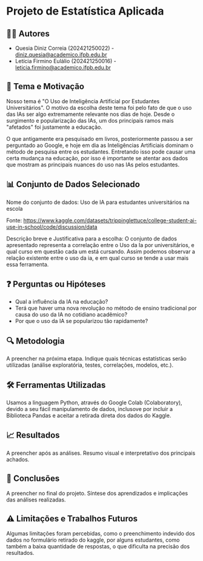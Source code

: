 # Projeto de Estatística Aplicada
## 🧑‍💻 Autores
- Quesia Diniz Correia (202421250022) - diniz.quesia@academico.ifpb.edu.br
- Letícia Firmino Eulálio (202421250016) - leticia.firmino@academico.ifpb.edu.br

## 🎯 Tema e Motivação
Nosso tema é "O Uso de Inteligência Artificial por Estudantes Universitários". O motivo da escolha deste tema foi pelo fato de que o uso das IAs ser algo extremamente relevante nos dias de hoje. Desde o surgimento e popularização das IAs, um dos principais ramos mais "afetados" foi justamente a educação.

O que antigamente era pesquisado em livros, posteriormente passou a ser perguntado ao Google, e hoje em dia as Inteligências Artificiais dominam o método de pesquisa entre os estudantes. Entretando isso pode causar uma certa mudança na educação, por isso é importante se atentar aos dados que mostram as principais nuances do uso nas IAs pelos estudantes.

## 📊 Conjunto de Dados Selecionado
Nome do conjunto de dados:
Uso de IA para estudantes universitários na escola 

Fonte:
https://www.kaggle.com/datasets/trippinglettuce/college-student-ai-use-in-school/code/discussion/data

Descrição breve e Justificativa para a escolha:
O conjunto de dados apresentado representa a correlação entre o Uso da Ia por universitários, e qual curso em questão cada um está cursando. Assim podemos observar a relação existente entre o uso da ia, e em qual curso se tende a usar mais essa ferramenta.


## ❓ Perguntas ou Hipóteses

- Qual a influência da IA na educação?
- Terá que haver uma nova revolução no método de ensino tradicional por causa do uso da IA no cotidiano acadêmico?
- Por que o uso da IA se popularizou tão rapidamente? 

## 🔍 Metodologia

A preencher na próxima etapa.
Indique quais técnicas estatísticas serão utilizadas (análise exploratória, testes, correlações, modelos, etc.).

## 🛠️ Ferramentas Utilizadas

Usamos a linguagem Python, através do Google Colab (Colaboratory), devido a seu fácil manipulamento de dados, inclusove por incluir a Biblioteca Pandas e aceitar a retirada direta dos dados do Kaggle.

## 📈 Resultados

A preencher após as análises.
Resumo visual e interpretativo dos principais achados.

## 📌 Conclusões

A preencher no final do projeto.
Síntese dos aprendizados e implicações das análises realizadas.

## ⚠️ Limitações e Trabalhos Futuros

Algumas limitações foram percebidas, como o preenchimento indevido dos dados no formulário retirado do kaggle, por alguns estudantes, como também a baixa quantidade de respostas, o que dificulta na precisão dos resultados.

